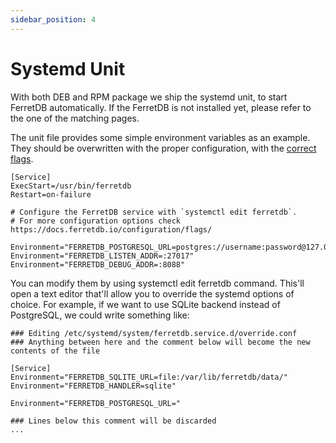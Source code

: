 ```yaml
---
sidebar_position: 4
---
```


# Systemd Unit

With both DEB and RPM package we ship the systemd unit, to start FerretDB automatically.
If the FerretDB is not installed yet, please refer to the one of the matching pages.

The unit file provides some simple environment variables as an example. 
They should be overwritten with the proper configuration, with the [correct flags](../configuration/flags.md).

```
[Service]
ExecStart=/usr/bin/ferretdb
Restart=on-failure

# Configure the FerretDB service with `systemctl edit ferretdb`.
# For more configuration options check https://docs.ferretdb.io/configuration/flags/

Environment="FERRETDB_POSTGRESQL_URL=postgres://username:password@127.0.0.1:5432/ferretdb"
Environment="FERRETDB_LISTEN_ADDR=:27017"
Environment="FERRETDB_DEBUG_ADDR=:8088"
```

You can modify them by using systemctl edit ferretdb command. This'll open a text editor that'll allow you to
override the systemd options of choice.
For example, if we want to use SQLite backend instead of PostgreSQL, we could write something like:

```
### Editing /etc/systemd/system/ferretdb.service.d/override.conf
### Anything between here and the comment below will become the new contents of the file

[Service]
Environment="FERRETDB_SQLITE_URL=file:/var/lib/ferretdb/data/"
Environment="FERRETDB_HANDLER=sqlite"

Environment="FERRETDB_POSTGRESQL_URL="

### Lines below this comment will be discarded
...
```

